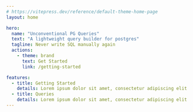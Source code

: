 ```yaml
---
# https://vitepress.dev/reference/default-theme-home-page
layout: home

hero:
  name: "Unconventional PG Queries"
  text: "A lightweight query builder for postgres"
  tagline: Never write SQL manually again
  actions:
    - theme: brand
      text: Get Started
      link: /getting-started

features:
  - title: Getting Started
    details: Lorem ipsum dolor sit amet, consectetur adipiscing elit
  - title: Queries
    details: Lorem ipsum dolor sit amet, consectetur adipiscing elit
---
```


